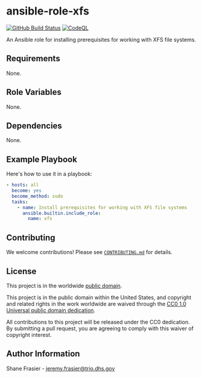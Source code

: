 # ansible-role-xfs #

[![GitHub Build Status](https://github.com/cisagov/ansible-role-xfs/workflows/build/badge.svg)](https://github.com/cisagov/ansible-role-xfs/actions)
[![CodeQL](https://github.com/cisagov/ansible-role-xfs/workflows/CodeQL/badge.svg)](https://github.com/cisagov/ansible-role-xfs/actions/workflows/codeql-analysis.yml)

An Ansible role for installing prerequisites for working with XFS file
systems.

## Requirements ##

None.

## Role Variables ##

None.

<!--
| Variable | Description | Default | Required |
|----------|-------------|---------|----------|
| optional_variable | Describe its purpose. | `default_value` | No |
| required_variable | Describe its purpose. | n/a | Yes |
-->

## Dependencies ##

None.

## Example Playbook ##

Here's how to use it in a playbook:

```yaml
- hosts: all
  become: yes
  become_method: sudo
  tasks:
    - name: Install prerequisites for working with XFS file systems
      ansible.builtin.include_role:
        name: xfs
```

## Contributing ##

We welcome contributions!  Please see [`CONTRIBUTING.md`](CONTRIBUTING.md) for
details.

## License ##

This project is in the worldwide [public domain](LICENSE).

This project is in the public domain within the United States, and
copyright and related rights in the work worldwide are waived through
the [CC0 1.0 Universal public domain
dedication](https://creativecommons.org/publicdomain/zero/1.0/).

All contributions to this project will be released under the CC0
dedication. By submitting a pull request, you are agreeing to comply
with this waiver of copyright interest.

## Author Information ##

Shane Frasier - <jeremy.frasier@trio.dhs.gov>
